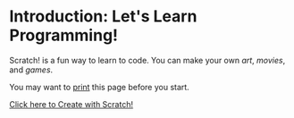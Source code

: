 # Introduction: Let's Learn Programming!

Scratch! is a fun way to learn to code. You can make your own *art*, *movies*, and *games*. 

You may want to <a href="" onClick="window.print()">print</a> this page before you start.

<a href="https://scratch.mit.edu/projects/editor/" target="_blank">Click here to Create with Scratch!</a>
